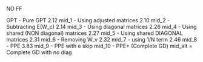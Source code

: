 NO FF

GPT - Pure GPT 2.12
mid_1 - Using adjusted matrices 2.10
mid_2 - Subtracting E(W_c) 2.14
mid_3 - Using diagonal matrices 2.26
mid_4 - Using shared (NON diagonal) matrices 2.27
mid_5 - Using shared DIAGONAL matrices 2.31
mid_6 - Removing W_v 2.32
mid_7 - using 1/N term 2.46
mid_8 - PPE 3.83
mid_9 - PPE with e skip
mid_10 - PPE+ (Complete GD)
mid_alt = Complete GD with no diag
